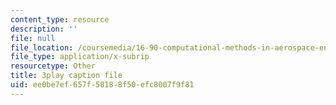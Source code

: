 ```yaml
---
content_type: resource
description: ''
file: null
file_location: /coursemedia/16-90-computational-methods-in-aerospace-engineering-spring-2014/ee0be7ef657f58188f50efc8007f9f81_1SY0C9IfyeU.vtt
file_type: application/x-subrip
resourcetype: Other
title: 3play caption file
uid: ee0be7ef-657f-5818-8f50-efc8007f9f81
---
```

